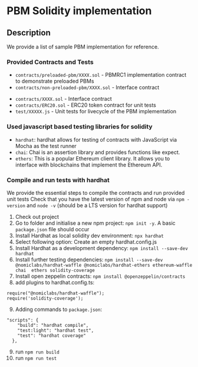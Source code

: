 # PBM Solidity implementation

## Description
We provide a list of sample PBM implementation for reference.

### Provided Contracts and Tests
<!-- TBD: Explain the folder structure -->

- `contracts/preloaded-pbm/XXXX.sol` - PBMRC1 implementation contract to demonstrate preloaded PBMs
- `contracts/non-preloaded-pbm/XXXX.sol` - Interface contract
<!-- - `contracts/attest-unlock-pbm/XXXX.sol` - contract to demonstrate a 3rd party attestation to allow unwrap of a PBM -->
- `contracts/XXXX.sol` - Interface contract
- `contracts/ERC20.sol` - ERC20 token contract for unit tests
- `test/XXXXX.js` - Unit tests for livecycle of the PBM implementation 

### Used javascript based testing libraries for solidity
<!-- TBD: Fill this up with libraries used -->
- `hardhat`: hardhat allows for testing of contracts with JavaScript via Mocha as the test runner
- `chai`: Chai is an assertion library and provides functions like expect.
- `ethers`: This is a popular Ethereum client library. It allows you to interface with blockchains that implement the Ethereum API.

### Compile and run tests with hardhat
<!-- TBD: Improve this with nix file -->

We provide the essential steps to compile the contracts and run provided unit tests
Check that you have the latest version of npm and node via `npm -version` and `node -v` (should be a LTS version for hardhat support)

1. Check out project
2. Go to folder and initialise a new npm project: `npm init -y`. A basic `package.json` file should occur
3. Install Hardhat as local solidity dev environment: `npx hardhat`
4. Select following option: Create an empty hardhat.config.js
5. Install Hardhat as a development dependency: `npm install --save-dev hardhat`
6. Install further testing dependencies:
`npm install --save-dev @nomiclabs/hardhat-waffle @nomiclabs/hardhat-ethers ethereum-waffle chai  ethers solidity-coverage`
7. Install open zeppelin contracts: `npm install @openzeppelin/contracts`
8. add plugins to hardhat.config.ts: 
```
require("@nomiclabs/hardhat-waffle"); 
require('solidity-coverage');
```

9. Adding commands to `package.json`:
``` 
"scripts": {
    "build": "hardhat compile",
    "test:light": "hardhat test",
    "test": "hardhat coverage"
  },
```
9. run `npm run build`
10. run `npm run test`


